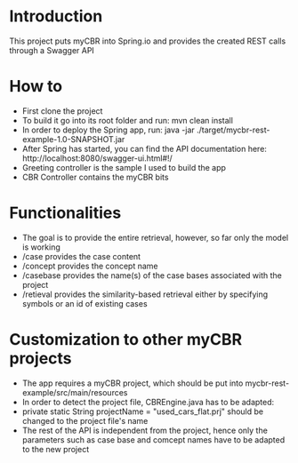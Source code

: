 # Introduction

This project puts myCBR into Spring.io and provides the created REST calls through a Swagger API

# How to

* First clone the project 
* To build it go into its root folder and run: mvn clean install
* In order to deploy the Spring app, run: java -jar ./target/mycbr-rest-example-1.0-SNAPSHOT.jar 
* After Spring has started, you can find the API documentation here: http://localhost:8080/swagger-ui.html#!/
 * Greeting controller is the sample I used to build the app
 * CBR Controller contains the myCBR bits

# Functionalities
* The goal is to provide the entire retrieval, however, so far only the model is working
 * /case provides the case content
 * /concept provides the concept name
 * /casebase provides the name(s) of the case bases associated with the project
 * /retieval provides the similarity-based retrieval either by specifying symbols or an id of existing cases
 
 
 # Customization to other myCBR projects
 * The app requires a myCBR project, which should be put into mycbr-rest-example/src/main/resources
 * In order to detect the project file, CBREngine.java has to be adapted:
  * private static String projectName = "used_cars_flat.prj" should be changed to the project file's name
 * The rest of the API is independent from the project, hence only the parameters such as case base and comcept names have to be adapted to the new project